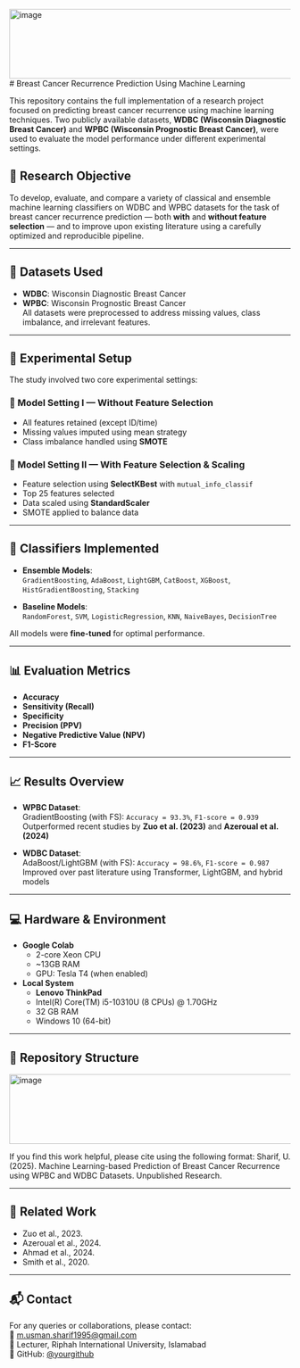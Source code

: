 <img width="635" height="125" alt="image" src="https://github.com/user-attachments/assets/338b4979-44e8-498f-a1bf-c8e793a5dbd8" /># Breast Cancer Recurrence Prediction Using Machine Learning

This repository contains the full implementation of a research project focused on predicting breast cancer recurrence using machine learning techniques. Two publicly available datasets, **WDBC (Wisconsin Diagnostic Breast Cancer)** and **WPBC (Wisconsin Prognostic Breast Cancer)**, were used to evaluate the model performance under different experimental settings.

## 📌 Research Objective

To develop, evaluate, and compare a variety of classical and ensemble machine learning classifiers on WDBC and WPBC datasets for the task of breast cancer recurrence prediction — both **with** and **without feature selection** — and to improve upon existing literature using a carefully optimized and reproducible pipeline.

---

## 🧠 Datasets Used

- **WDBC**: Wisconsin Diagnostic Breast Cancer
- **WPBC**: Wisconsin Prognostic Breast Cancer  
All datasets were preprocessed to address missing values, class imbalance, and irrelevant features.

---

## 🧪 Experimental Setup

The study involved two core experimental settings:

### 🔹 Model Setting I — Without Feature Selection
- All features retained (except ID/time)
- Missing values imputed using mean strategy
- Class imbalance handled using **SMOTE**

### 🔹 Model Setting II — With Feature Selection & Scaling
- Feature selection using **SelectKBest** with `mutual_info_classif`
- Top 25 features selected
- Data scaled using **StandardScaler**
- SMOTE applied to balance data

---

## 🤖 Classifiers Implemented

- **Ensemble Models**:  
  `GradientBoosting`, `AdaBoost`, `LightGBM`, `CatBoost`, `XGBoost`, `HistGradientBoosting`, `Stacking`

- **Baseline Models**:  
  `RandomForest`, `SVM`, `LogisticRegression`, `KNN`, `NaiveBayes`, `DecisionTree`

All models were **fine-tuned** for optimal performance.

---

## 📊 Evaluation Metrics

- **Accuracy**
- **Sensitivity (Recall)**
- **Specificity**
- **Precision (PPV)**
- **Negative Predictive Value (NPV)**
- **F1-Score**

---

## 📈 Results Overview

- **WPBC Dataset**:  
  GradientBoosting (with FS): `Accuracy = 93.3%`, `F1-score = 0.939`  
  Outperformed recent studies by **Zuo et al. (2023)** and **Azeroual et al. (2024)**

- **WDBC Dataset**:  
  AdaBoost/LightGBM (with FS): `Accuracy = 98.6%`, `F1-score = 0.987`  
  Improved over past literature using Transformer, LightGBM, and hybrid models

---

## 💻 Hardware & Environment

- **Google Colab**
  - 2-core Xeon CPU
  - ~13GB RAM
  - GPU: Tesla T4 (when enabled)
- **Local System**
  - **Lenovo ThinkPad**
  - Intel(R) Core(TM) i5-10310U (8 CPUs) @ 1.70GHz
  - 32 GB RAM
  - Windows 10 (64-bit)

---

## 📂 Repository Structure
<img width="635" height="125" alt="image" src="https://github.com/user-attachments/assets/2e344ae7-eab9-46b7-b96e-c17fc088781d" />


If you find this work helpful, please cite using the following format:
Sharif, U. (2025). Machine Learning-based Prediction of Breast Cancer Recurrence using WPBC and WDBC Datasets. Unpublished Research.

---

## 🔗 Related Work

- Zuo et al., 2023. 
- Azeroual et al., 2024. 
- Ahmad et al., 2024. 
- Smith et al., 2020.


---

## 📬 Contact

For any queries or collaborations, please contact:  
📧 m.usman.sharif1995@gmail.com  
🏫 Lecturer, Riphah International University, Islamabad  
🔗 GitHub: [@yourgithub](https://github.com/musmansharif)
